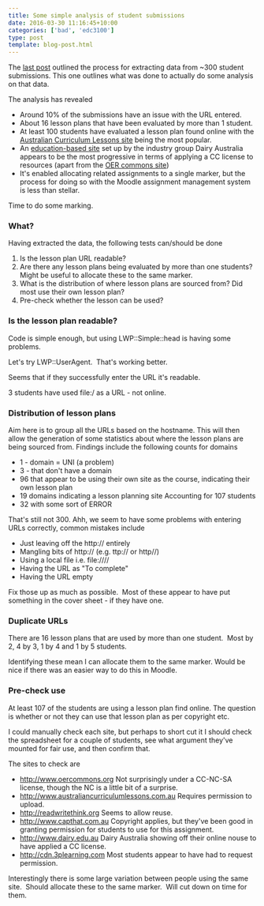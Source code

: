 ```yaml
---
title: Some simple analysis of student submissions
date: 2016-03-30 11:16:45+10:00
categories: ['bad', 'edc3100']
type: post
template: blog-post.html
---
```

The [last post](/blog2/2016/03/29/setting-up-the-analysis-of-student-submissions/) outlined the process for extracting data from ~300 student submissions. This one outlines what was done to actually do some analysis on that data.

The analysis has revealed

- Around 10% of the submissions have an issue with the URL entered.
- About 16 lesson plans that have been evaluated by more than 1 student.
- At least 100 students have evaluated a lesson plan found online with the [Australian Curriculum Lessons site](http://www.australiancurriculumlessons.com.au) being the most popular.
- An [education-based site](http://www.dairy.edu.au) set up by the industry group Dairy Australia appears to be the most progressive in terms of applying a CC license to resources (apart from the [OER commons site](http://www.oercommons.org))
- It's enabled allocating related assignments to a single marker, but the process for doing so with the Moodle assignment management system is less than stellar.

Time to do some marking.

### What?

Having extracted the data, the following tests can/should be done

1. Is the lesson plan URL readable?
2. Are there any lesson plans being evaluated by more than one students? Might be useful to allocate these to the same marker.
3. What is the distribution of where lesson plans are sourced from? Did most use their own lesson plan?
4. Pre-check whether the lesson can be used?

### Is the lesson plan readable?

Code is simple enough, but using LWP::Simple::head is having some problems.

Let's try LWP::UserAgent.  That's working better.

Seems that if they successfully enter the URL it's readable.

3 students have used file:/ as a URL - not online.

### Distribution of lesson plans

Aim here is to group all the URLs based on the hostname. This will then allow the generation of some statistics about where the lesson plans are being sourced from. Findings include the following counts for domains

- 1 - domain = UNI (a problem)
- 3 - that don't have a domain
- 96 that appear to be using their own site as the course, indicating their own lesson plan
- 19 domains indicating a lesson planning site Accounting for 107 students
- 32 with some sort of ERROR

That's still not 300. Ahh, we seem to have some problems with entering URLs correctly, common mistakes include

- Just leaving off the http:// entirely
- Mangling bits of http:// (e.g. ttp:// or http//)
- Using a local file i.e. file:////
- Having the URL as "To complete"
- Having the URL empty

Fix those up as much as possible.  Most of these appear to have put something in the cover sheet - if they have one.

### Duplicate URLs

There are 16 lesson plans that are used by more than one student.  Most by 2, 4 by 3, 1 by 4 and 1 by 5 students.

Identifying these mean I can allocate them to the same marker. Would be nice if there was an easier way to do this in Moodle.

### Pre-check use

At least 107 of the students are using a lesson plan find online. The question is whether or not they can use that lesson plan as per copyright etc.

I could manually check each site, but perhaps to short cut it I should check the spreadsheet for a couple of students, see what argument they've mounted for fair use, and then confirm that.

The sites to check are

- http://www.oercommons.org Not surprisingly under a CC-NC-SA license, though the NC is a little bit of a surprise.
- http://www.australiancurriculumlessons.com.au Requires permission to upload.
- http://readwritethink.org Seems to allow reuse.
- http://www.capthat.com.au Copyright applies, but they've been good in granting permission for students to use for this assignment.
- http://www.dairy.edu.au Dairy Australia showing off their online nouse to have applied a CC license.
- http://cdn.3plearning.com Most students appear to have had to request permission.

Interestingly there is some large variation between people using the same site.  Should allocate these to the same marker.  Will cut down on time for them.